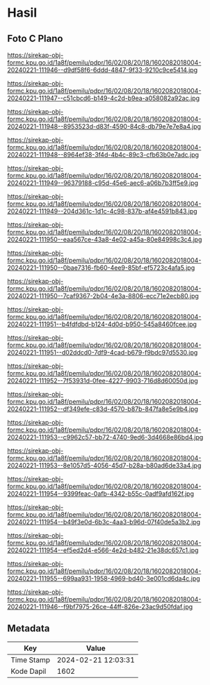 # Hasil

## Foto C Plano

https://sirekap-obj-formc.kpu.go.id/1a8f/pemilu/pdpr/16/02/08/20/18/1602082018004-20240221-111946--d9df58f6-6ddd-4847-9f33-9210c9ce5414.jpg

https://sirekap-obj-formc.kpu.go.id/1a8f/pemilu/pdpr/16/02/08/20/18/1602082018004-20240221-111947--c51cbcd6-b149-4c2d-b9ea-a058082a92ac.jpg

https://sirekap-obj-formc.kpu.go.id/1a8f/pemilu/pdpr/16/02/08/20/18/1602082018004-20240221-111948--8953523d-d83f-4590-84c8-db79e7e7e8a4.jpg

https://sirekap-obj-formc.kpu.go.id/1a8f/pemilu/pdpr/16/02/08/20/18/1602082018004-20240221-111948--8964ef38-3f4d-4b4c-89c3-cfb63b0e7adc.jpg

https://sirekap-obj-formc.kpu.go.id/1a8f/pemilu/pdpr/16/02/08/20/18/1602082018004-20240221-111949--96379188-c95d-45e6-aec6-a06b7b3ff5e9.jpg

https://sirekap-obj-formc.kpu.go.id/1a8f/pemilu/pdpr/16/02/08/20/18/1602082018004-20240221-111949--204d361c-1d1c-4c98-837b-af4e4591b843.jpg

https://sirekap-obj-formc.kpu.go.id/1a8f/pemilu/pdpr/16/02/08/20/18/1602082018004-20240221-111950--eaa567ce-43a8-4e02-a45a-80e84998c3c4.jpg

https://sirekap-obj-formc.kpu.go.id/1a8f/pemilu/pdpr/16/02/08/20/18/1602082018004-20240221-111950--0bae7316-fb60-4ee9-85bf-ef5723c4afa5.jpg

https://sirekap-obj-formc.kpu.go.id/1a8f/pemilu/pdpr/16/02/08/20/18/1602082018004-20240221-111950--7caf9367-2b04-4e3a-8806-ecc71e2ecb80.jpg

https://sirekap-obj-formc.kpu.go.id/1a8f/pemilu/pdpr/16/02/08/20/18/1602082018004-20240221-111951--b4fdfdbd-b124-4d0d-b950-545a8460fcee.jpg

https://sirekap-obj-formc.kpu.go.id/1a8f/pemilu/pdpr/16/02/08/20/18/1602082018004-20240221-111951--d02ddcd0-7df9-4cad-b679-f9bdc97d5530.jpg

https://sirekap-obj-formc.kpu.go.id/1a8f/pemilu/pdpr/16/02/08/20/18/1602082018004-20240221-111952--7f53931d-0fee-4227-9903-716d8d60050d.jpg

https://sirekap-obj-formc.kpu.go.id/1a8f/pemilu/pdpr/16/02/08/20/18/1602082018004-20240221-111952--df349efe-c83d-4570-b87b-847fa8e5e9b4.jpg

https://sirekap-obj-formc.kpu.go.id/1a8f/pemilu/pdpr/16/02/08/20/18/1602082018004-20240221-111953--c9962c57-bb72-4740-9ed6-3d4668e86bd4.jpg

https://sirekap-obj-formc.kpu.go.id/1a8f/pemilu/pdpr/16/02/08/20/18/1602082018004-20240221-111953--8e1057d5-4056-45d7-b28a-b80ad6de33a4.jpg

https://sirekap-obj-formc.kpu.go.id/1a8f/pemilu/pdpr/16/02/08/20/18/1602082018004-20240221-111954--9399feac-0afb-4342-b55c-0adf9afd162f.jpg

https://sirekap-obj-formc.kpu.go.id/1a8f/pemilu/pdpr/16/02/08/20/18/1602082018004-20240221-111954--b49f3e0d-6b3c-4aa3-b96d-07f40de5a3b2.jpg

https://sirekap-obj-formc.kpu.go.id/1a8f/pemilu/pdpr/16/02/08/20/18/1602082018004-20240221-111954--ef5ed2d4-e566-4e2d-b482-21e38dc657c1.jpg

https://sirekap-obj-formc.kpu.go.id/1a8f/pemilu/pdpr/16/02/08/20/18/1602082018004-20240221-111955--699aa931-1958-4969-bd40-3e001cd6da4c.jpg

https://sirekap-obj-formc.kpu.go.id/1a8f/pemilu/pdpr/16/02/08/20/18/1602082018004-20240221-111946--f9bf7975-26ce-44ff-826e-23ac9d50fdaf.jpg


## Metadata

| Key        | Value               |
| ---------- | ------------------- |
| Time Stamp | 2024-02-21 12:03:31 |
| Kode Dapil | 1602                |



